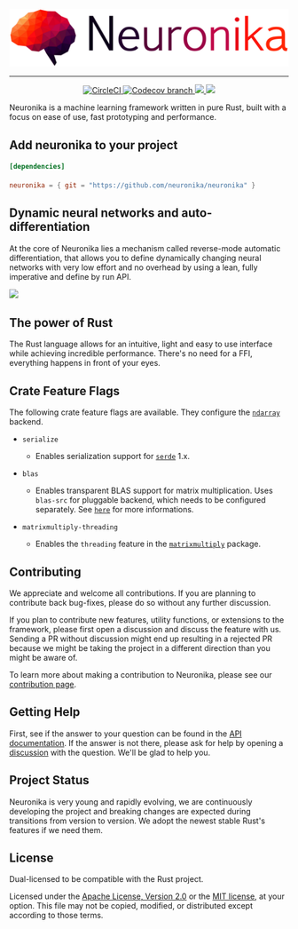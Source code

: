 <p align="center">
  <img width="750" src="./misc/neuronika_logo.png" alt="Neuronika Logo" />
</p>

<hr/>

<p align="center">
  <a href="https://app.circleci.com/pipelines/github/neuronika">
    <img alt="CircleCI" src="https://img.shields.io/circleci/build/github/neuronika/neuronika/main?logo=circleci&style=for-the-badge&token=a4dc29e597fde3872a02c582dc42c058f41f7869">
  </a>

  <a href="https://codecov.io/gh/neuronika/neuronika">
    <img alt="Codecov branch" src="https://img.shields.io/codecov/c/github/neuronika/neuronika/main?logo=codecov&style=for-the-badge&token=H7J7TF511B">
  </a>

  <a href="https://opensource.org/licenses/MIT">
    <img src="https://img.shields.io/badge/License-MIT %2F Apache%202.0-informational?logo=opensourceinitiative&style=for-the-badge"/>
  </a>

  <a href="https://docs.rs/neuronika">
    <img src="https://img.shields.io/badge/API-Reference-brightgreen?style=for-the-badge&logo=Docs.rs"/>
  </a>
</p>

Neuronika is a machine learning framework written in pure Rust, built with a focus on ease of
use, fast prototyping and performance.

## Add neuronika to your project

```toml
[dependencies]

neuronika = { git = "https://github.com/neuronika/neuronika" }
```

## Dynamic neural networks and auto-differentiation

At the core of Neuronika lies a mechanism called reverse-mode automatic differentiation, that allows you
to define dynamically changing neural networks with very low effort and no overhead by using a lean, fully imperative and define by run API.

![](./misc/neuronika_ad.gif)

## The power of Rust

The Rust language allows for an intuitive, light and easy to use interface while achieving incredible performance.
There's no need for a FFI, everything happens in front of your eyes.

## Crate Feature Flags

The following crate feature flags are available. They configure the [`ndarray`](https://github.com/rust-ndarray/ndarray) backend.

* `serialize` 
  * Enables serialization support for [`serde`](https://github.com/serde-rs/serde) 1.x.

* `blas`
  * Enables transparent BLAS support for matrix multiplication. Uses `blas-src` for pluggable backend, which needs to be configured separately. See [`here`](https://github.com/rust-ndarray/ndarray#how-to-enable-blas-integration) for more informations.

* `matrixmultiply-threading`
  * Enables the `threading` feature in the [`matrixmultiply`](https://github.com/bluss/matrixmultiply) package.

## Contributing

We appreciate and welcome all contributions. If you are planning to contribute back bug-fixes, please do so without any further discussion.

If you plan to contribute new features, utility functions, or extensions to the framework, please first open a discussion and discuss the feature with us. Sending a PR without discussion might end up resulting in a rejected PR because we might be taking the project in a different direction than you might be aware of.

To learn more about making a contribution to Neuronika, please see our [contribution page](CONTRIBUTING.md).

## Getting Help

First, see if the answer to your question can be found in the [API documentation](https://docs.rs/neuronika). If the answer
is not there, please ask for help by opening a [discussion](https://github.com/neuronika/neuronika/discussions) with the question. We'll be glad to help you.


## Project Status

Neuronika is very young and rapidly evolving, we are continuously developing the project and breaking changes are expected during transitions from version to version. We adopt the newest stable Rust's features if we need them.

## License

Dual-licensed to be compatible with the Rust project.

Licensed under the [Apache License, Version 2.0](http://www.apache.org/licenses/LICENSE-2.0) or the [MIT license](http://opensource.org/licenses/MIT), at your option. This file may not be copied, modified, or distributed except according to those terms.